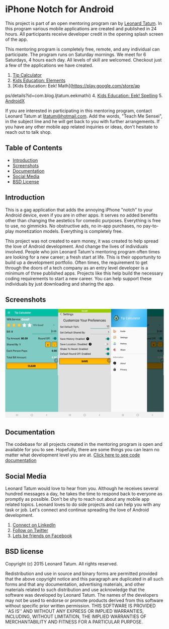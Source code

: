 # iPhone Notch for Android

This project is part of an open mentoring program ran by [Leonard Tatum](https://www.linkedin.com/in/leonard-tatum-768850105/). 
In this program various mobile applications are created and published in 24 hours. All participants receive
developer credit in the opening splash screen of the app.

This mentoring program is completely free, remote, and any individual can participate. The program runs on Saturday
mornings. We meet for 6 Saturdays, 4 hours each day. All levels of skill are welcomed. Checkout just a
few of the applications we have created.

1. [Tip Calculator](https://play.google.com/store/apps/details?id=com.blog.ljtatum.tipcalculator)
2. [Kids Education: Elements](https://play.google.com/store/apps/details?id=com.blog.ljtatum.elements)
3. [Kids Education: Eek! Math](https://play.google.com/store/ap

ps/details?id=com.blog.ljtatum.eekmathi)
4. [Kids Education: Eek! Spelling](https://play.google.com/store/apps/details?id=com.blog.ljtatum.eekspellingi)
5. [AndroidX](https://play.google.com/store/apps/details?id=com.blog.ljtatum.androidx)

If you are interested in participating in this mentoring program, contact Leonard Tatum at ljtatum@hotmail.com.
Add the words, "Teach Me Sensei", in the subject line and he will get back to you with further arrangements. If
you have any other mobile app related inquiries or ideas, don't hesitate to reach out to talk shop.

## Table of Contents

* [Introduction](#introduction)
* [Screenshots](#screenshots)
* [Documentation](#documentation)
* [Social Media](#social-media)
* [BSD License](#bsd-license)

<a name="introduction"></a>
## Introduction

This is a gag application that adds the annoying iPhone "notch" to your Android device, even if you are
in other apps. It serves no added benefits other than changing the aestetics for comedic purposes. 
Everything is free to use, no gimmicks. No obstructive ads, no in-app purchases, no pay-to-play 
monetization models. Everything is completely free. 

This project was not created to earn money, it was created to help spread the love of Android
development. And change the lives of individuals involved. People who join Leonard Tatum's mentoring 
program often times are looking for a new career; a fresh start at life. This is their opportunity
to build up a development portfolio. Often times, the requirement to get through the doors of a tech
company as an entry level developer is a minimum of three published apps. Projects like this help
build the necessary coding requirements to start a new career. You can help support these
individuals by just downloading and sharing the app.

<a name="screenshots"></a>
## Screenshots

![](https://github.com/drxeno02/tools-tip-calculator/blob/master/app/screenshots/screenshot.webp)

<a name="documentation"></a>
## Documentation

The codebase for all projects created in the mentoring program is open and available for you to see.
Hopefully, there are some things you can learn no matter what development level you are at. 
[Click here to see code documentation](https://github.com/drxeno02/tools-tip-calculator/tree/master/app/docs)

<a name="social-media"></a>
## Social Media

Leonard Tatum would love to hear from you. Although he receives several hundred messages a day,
he takes the time to respond back to everyone as promptly as possible. Don't be shy to reach out
about any mobile app related topics. Leonard loves to do side projects and can help you with any
task or job. Let's connect and continue spreading the love of Android development.

1. [Connect on LinkedIn](https://www.linkedin.com/in/leonard-tatum-768850105/)
2. [Follow on Twitter](https://twitter.com/drxeno02?lang=en)
3. [Lets be friends on Facebook](https://www.facebook.com/drxeno02)

<a name="bsd-license"></a>
## BSD license
Copyright (c) 2015 Leonard Tatum. All rights reserved.

Redistribution and use in source and binary forms are permitted provided that the above 
copyright notice and this paragraph are duplicated in all such forms and that any documentation, 
advertising materials, and other materials related to such distribution and use acknowledge that 
the software was developed by Leonard Tatum. The names of the developers may not be used to endorse 
or promote products derived from this software without specific prior written permission. 
THIS SOFTWARE IS PROVIDED ``AS IS'' AND WITHOUT ANY EXPRESS OR IMPLIED WARRANTIES, INCLUDING, 
WITHOUT LIMITATION, THE IMPLIED WARRANTIES OF MERCHANTABILITY AND FITNESS FOR A PARTICULAR PURPOSE.
